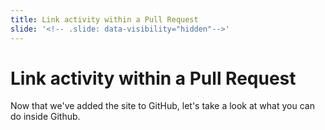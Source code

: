 ```yaml
---
title: Link activity within a Pull Request
slide: '<!-- .slide: data-visibility="hidden"-->'
---
```


<!-- .slide: data-state="layout-title" class="bg-dark"-->

# Link activity within a Pull Request

> > >

Now that we've added the site to GitHub, let's take a look at what you can do inside Github.

